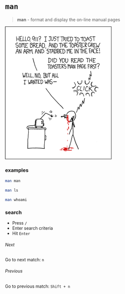 # `man`
> **man** - format and display the on-line manual pages

![rtfm](images/rtfm.png)

### examples

```sh
man man
```

```sh
man ls
```

```sh
man whoami
```

### search
* Press `/`
* Enter search criteria
* Hit `Enter`

###### Next
Go to next match: `n`

###### Previous
Go to previous match: `Shift + n`
